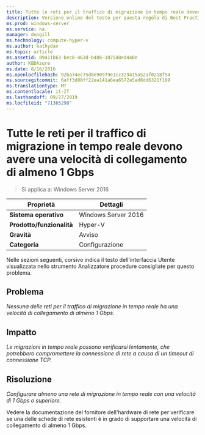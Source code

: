 ```yaml
---
title: Tutte le reti per il traffico di migrazione in tempo reale devono avere una velocità di collegamento di almeno 1 Gbps
description: Versione online del testo per questa regola di Best Practices Analyzer.
ms.prod: windows-server
ms.service: na
manager: dongill
ms.technology: compute-hyper-v
ms.author: kathydav
ms.topic: article
ms.assetid: 89411b63-bec8-463d-b486-107548ed440e
author: KBDAzure
ms.date: 8/16/2016
ms.openlocfilehash: 92ba74ec75d8e90979e1cc329415a52af0218f54
ms.sourcegitcommit: 6aff3d88ff22ea141a6ea6572a5ad8dd6321f199
ms.translationtype: MT
ms.contentlocale: it-IT
ms.lasthandoff: 09/27/2019
ms.locfileid: "71365298"
---
```

# <a name="all-networks-for-live-migration-traffic-should-have-a-link-speed-of-at-least-1-gbps"></a>Tutte le reti per il traffico di migrazione in tempo reale devono avere una velocità di collegamento di almeno 1 Gbps

>Si applica a: Windows Server 2016


  
|Proprietà|Dettagli|  
|-|-|  
|**Sistema operativo**|Windows Server 2016|  
|**Prodotto/funzionalità**|Hyper-V|  
|**Gravità**|Avviso|  
|**Categoria**|Configurazione|  
  
Nelle sezioni seguenti, corsivo indica il testo dell'interfaccia Utente visualizzata nello strumento Analizzatore procedure consigliate per questo problema.  
  
## <a name="issue"></a>Problema  
*Nessuna delle reti per il traffico di migrazione in tempo reale ha una velocità di collegamento di almeno 1 Gbps.*  
  
## <a name="impact"></a>Impatto  
*Le migrazioni in tempo reale possono verificarsi lentamente, che potrebbero compromettere la connessione di rete a causa di un timeout di connessione TCP.*  
  
## <a name="resolution"></a>Risoluzione  
*Configurare almeno una rete di migrazione in tempo reale con una velocità di 1 Gbps o superiore.*  
  
Vedere la documentazione del fornitore dell'hardware di rete per verificare se una delle schede di rete esistenti è in grado di supportare una velocità di collegamento di almeno 1 Gbps.  
  


